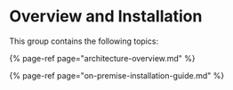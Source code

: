 # Overview and Installation

This group contains the following topics:

{% page-ref page="architecture-overview.md" %}

{% page-ref page="on-premise-installation-guide.md" %}



